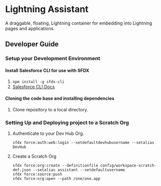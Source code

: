 # Lightning Assistant
A draggable, floating, Lightning container for embedding into Lightning pages and applications.

## Developer Guide

### Setup your Development Environment

#### Install Salesforce CLI for use with SFDX

1. `npm install -g sfdx-cli`
2. [Salesforce CLI Docs](https://developer.salesforce.com/docs/atlas.en-us.sfdx_cli_reference.meta/sfdx_cli_reference/cli_reference.htm)

#### Cloning the code base and installing dependencies

1. Clone repository to a local directory.

### Setting Up and Deploying project to a Scratch Org

1. Authenticate to your Dev Hub Org.

    `sfdx force:auth:web:login --setdefaultdevhubusername --setalias DevHub`

1. Create a Scratch Org
    ```
    sfdx force:org:create --definitionfile config/workspace-scratch-def.json --setalias assistant --setdefaultusername
    sfdx force:source:push
    sfdx force:org:open --path /one/one.app
    ```
